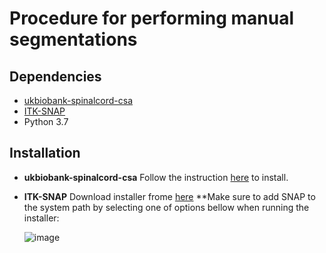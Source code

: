 # Procedure for performing manual segmentations

## Dependencies
  * [ukbiobank-spinalcord-csa](https://github.com/sct-pipeline/ukbiobank-spinalcord-csa#installation)
  * [ITK-SNAP](http://www.itksnap.org/pmwiki/pmwiki.php?n=Downloads.SNAP3)
  * Python 3.7
## Installation

* **ukbiobank-spinalcord-csa**
    Follow the instruction [here](https://github.com/sct-pipeline/ukbiobank-spinalcord-csa#installation) to install.
* **ITK-SNAP**
    Download installer frome [here](http://www.itksnap.org/pmwiki/pmwiki.php?n=Downloads.SNAP3)
    **Make sure to add SNAP to the system path by selecting one of options bellow when running the installer:
    
    ![image](https://user-images.githubusercontent.com/71230552/108115977-e7a21180-7068-11eb-9bfc-df541ad82bc6.png)
